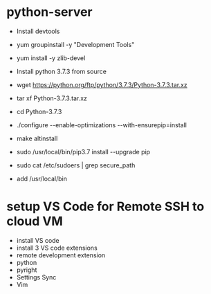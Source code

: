 # python-server
- Install devtools 
- yum groupinstall -y "Development Tools"
- yum install -y zlib-devel

- Install python 3.7.3 from source 
- wget https://python.org/ftp/python/3.7.3/Python-3.7.3.tar.xz
- tar xf Python-3.7.3.tar.xz 
- cd Python-3.7.3

- ./configure --enable-optimizations --with-ensurepip=install
- make altinstall  
- sudo /usr/local/bin/pip3.7 install --upgrade pip

- sudo cat /etc/sudoers | grep secure_path
- add /usr/local/bin

# setup VS Code for Remote SSH to cloud VM
- install VS code 
- install 3 VS code extensions
- remote development extension
- python
- pyright
- Settings Sync
- Vim
